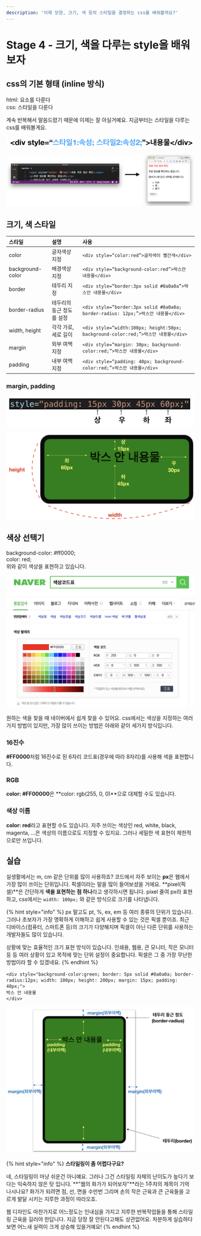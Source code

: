 ```yaml
---
description: '이제 모양, 크기, 색 등의 스타일을 결정하는 css를 배워볼까요?'
---
```


# Stage 4 - 크기, 색을 다루는 style을 배워보자

## css의 기본 형태 \(inline 방식\)

html: 요소를 다룬다  
css: 스타일을 다룬다

계속 반복해서 말씀드렸기 때문에 이제는 잘 아실거예요. 지금부터는 스타일을 다루는 css를 배워볼게요.

![css&#xC758; &#xAE30;&#xBCF8; &#xD615;&#xD0DC; - inline &#xBC29;&#xC2DD;](../.gitbook/assets/image-260.png)

![&#xC608;&#xC81C;](../.gitbook/assets/image-235.png)

## 크기, 색 스타일

| **스타일** | **설명** | **사용** |
| :--- | :--- | :--- |
| color | 글자색상 지정 | `<div style=“color:red”>글자색이 빨간색</div>` |
| background-color | 배경색상 지정 | `<div style=“background-color:red”>박스안 내용물</div>` |
| border | 테두리 지정 | `<div style=“border:3px solid #0a0a0a”>박스안 내용물</div>` |
| border-radius | 테두리의 둥근 정도를 설정 | `<div style=“border:3px solid #0a0a0a; border-radius: 12px;”>박스안 내용물</div>` |
| width, height | 각각 가로, 세로 길이 | `<div style=“width:100px; height:50px; background-color:red;”>박스안 내용물</div>` |
| margin | 외부 여백 지정 | `<div style=“margin: 30px; background-color:red;”>박스안 내용물</div>` |
| padding | 내부 여백 지정 | `<div style=“padding: 40px; background-color:red;”>박스안 내용물</div>` |

### margin, padding

![margin&#xB3C4; &#xAC19;&#xC740; &#xBC29;&#xC2DD;&#xC73C;&#xB85C; &#xC124;&#xC815;&#xD560; &#xC218; &#xC788;&#xB2E4;.](../.gitbook/assets/image-22.png)

![padding&#xC758; &#xB124; &#xBC29;&#xD5A5;&#xC744; &#xC124;&#xC815;&#xD558;&#xB294; &#xBC29;&#xBC95;](../.gitbook/assets/image-116.png)

## 색상 선택기

background-color: \#ff0000;  
color: red;  
위와 같이 색상을 표현하고 있습니다.

![&#xB124;&#xC774;&#xBC84;&#xC758; &#xC0C9;&#xC0C1;&#xCF54;&#xB4DC;&#xD45C;](../.gitbook/assets/image-256.png)

원하는 색을 찾을 때 네이버에서 쉽게 찾을 수 있어요. css에서는 색상을 지정하는 여러가지 방법이 있지만, 가장 많이 쓰이는 방법은 아래와 같이 세가지 방식입니다.

### 16진수

**\#FF0000**처럼 16진수로 된 6자리 코드표\(경우에 따라 8자리\)를 사용해 색을 표현합니다.

### RGB

**color: \#FF00000**은 **color: rgb\(255, 0, 0\)**으로 대체할 수도 있습니다.

### 색상 이름

**color: red**라고 표현할 수도 있습니다. 자주 쓰이는 색상인 red, white, black, magenta, ...은 색상의 이름으로도 지정할 수 있지요. 그러나 세밀한 색 표현이 제한적으로만 쓰입니다.

## 실습

실생활에서는 m, cm 같은 단위를 많이 사용하죠? 코드에서 자주 보이는 **px**은 웹에서 가장 많이 쓰이는 단위입니다. 픽셀이라는 말을 많이 들어보셨을 거에요. **pixel\(픽셀\)**은 간단하게 **색을 표현하는 점 하나**라고 생각하시면 됩니다. pixel 줄여 px라 표현하고, css에서는 `width: 100px;` 와 같은 방식으로 크기를 나타냅니다.

{% hint style="info" %}
px 말고도 pt, %, ex, em 등 여러 종류의 단위가 있습니다. 그러나 초보자가 가장 명확하게 이해하고 쉽게 사용할 수 있는 것은 픽셀 뿐이죠. 최근 디바이스\(컴퓨터, 스마트폰 등\)의 크기가 다양해지며 픽셀이 아닌 다른 단위를 사용하는 개발자들도 많이 있습니다.

상황에 맞는 효율적인 크기 표현 방식이 있습니다. 인쇄용, 웹용, 큰 모니터, 작은 모니터 등 등 여러 상황이 있고 목적에 맞는 단위 설정이 중요합니다. 픽셀은 그 중 가장 무난한 방법이라 할 수 있겠네요.
{% endhint %}

```markup
<div style="background-color:green; border: 5px solid #0a0a0a; border-radius:12px; width: 100px; height: 200px; margin: 15px; padding: 40px;">
박스 안 내용물
</div>
```

![](../.gitbook/assets/image-146.png)

{% hint style="info" %}
**스타일링이 좀 어렵다구요?**

네, 스타일링이 마냥 쉬운건 아니예요. 그러나 그건 스타일링 자체의 난이도가 높다기 보다는 익숙하지 않은 탓 입니다. **"웹의 화가가 되어보자"**라는 1주차의 제목이 기억 나시나요? 화가가 되려면 점, 선, 면을 수만번 그리며 손의 작은 근육과 큰 근육들을 고르게 발달 시키는 지루한 과정이 따라오죠.

웹 디자인도 마찬가지로 어느정도는 인내심을 가지고 지루한 반복작업들을 통해 스타일링 근육을 길러야 한답니다. 지금 당장 잘 안된다고해도 상관없어요. 차분하게 실습하다보면 어느새 실력이 크게 상승해 있을거예요!
{% endhint %}


